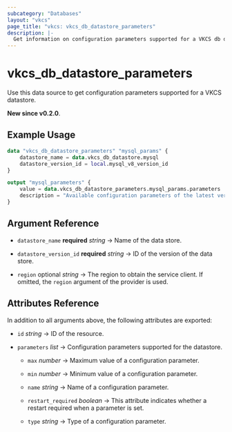 ```yaml
---
subcategory: "Databases"
layout: "vkcs"
page_title: "vkcs: vkcs_db_datastore_parameters"
description: |-
  Get information on configuration parameters supported for a VKCS db datastore.
---
```


# vkcs_db_datastore_parameters

Use this data source to get configuration parameters supported for a VKCS datastore.

**New since v0.2.0**.

## Example Usage

```terraform
data "vkcs_db_datastore_parameters" "mysql_params" {
	datastore_name = data.vkcs_db_datastore.mysql
	datastore_version_id = local.mysql_v8_version_id
}

output "mysql_parameters" {
	value = data.vkcs_db_datastore_parameters.mysql_params.parameters
	description = "Available configuration parameters of the latest version of MySQL datastore."
}
```

## Argument Reference
- `datastore_name` **required** *string* &rarr;  Name of the data store.

- `datastore_version_id` **required** *string* &rarr;  ID of the version of the data store.

- `region` optional *string* &rarr;  The region to obtain the service client. If omitted, the `region` argument of the provider is used.


## Attributes Reference
In addition to all arguments above, the following attributes are exported:
- `id` *string* &rarr;  ID of the resource.

- `parameters`  *list* &rarr;  Configuration parameters supported for the datastore.
  - `max` *number* &rarr;  Maximum value of a configuration parameter.

  - `min` *number* &rarr;  Minimum value of a configuration parameter.

  - `name` *string* &rarr;  Name of a configuration parameter.

  - `restart_required` *boolean* &rarr;  This attribute indicates whether a restart required when a parameter is set.

  - `type` *string* &rarr;  Type of a configuration parameter.



